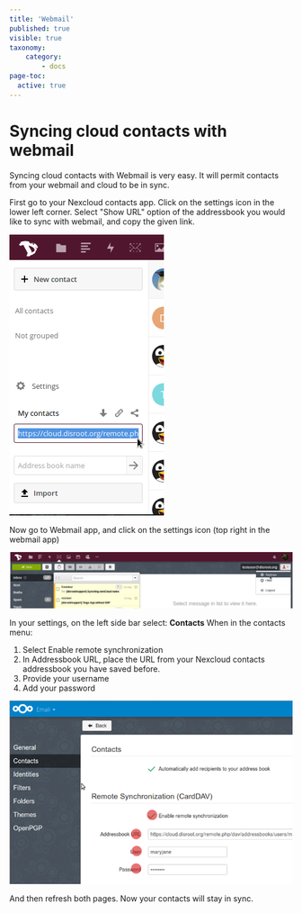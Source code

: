 ```yaml
---
title: 'Webmail'
published: true
visible: true
taxonomy:
    category:
        - docs
page-toc:
  active: true
---
```

# Syncing cloud contacts with webmail
Syncing cloud contacts with Webmail is very easy. It will permit contacts from your webmail and cloud to be in sync.

First go to your Nexcloud contacts app. Click on the settings icon in the lower left corner.
Select "Show URL" option of the addressbook you would like to sync with webmail, and copy the given link.

![](en/webmail_import_contacts1.png)


Now go to Webmail app, and click on the settings icon (top right in the webmail app)

![](en/webmail_import_contacts2.png)

In your settings, on the left side bar select: **Contacts**
When in the contacts menu:

1. Select Enable remote synchronization
2. In Addressbook URL, place the URL from your Nexcloud contacts addressbook you have saved before.
3. Provide your username
4. Add your password

![](en/webmail_import_contacts3.png)

And then refresh both pages. Now your contacts will stay in sync.

